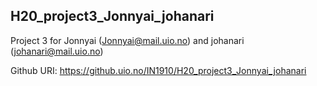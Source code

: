 ## H20_project3_Jonnyai_johanari
Project 3 for Jonnyai (Jonnyai@mail.uio.no) and johanari (johanari@mail.uio.no)

Github URI: https://github.uio.no/IN1910/H20_project3_Jonnyai_johanari
